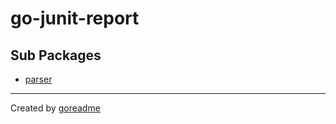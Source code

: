 # go-junit-report

## Sub Packages

* [parser](./parser)


---

Created by [goreadme](https://github.com/apps/goreadme)
